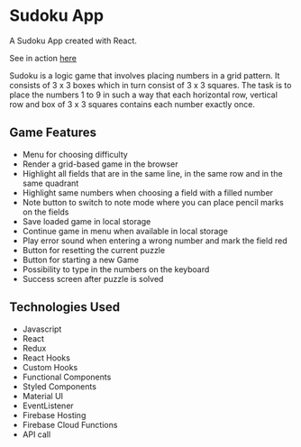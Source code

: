 # Sudoku App

A Sudoku App created with React.

See in action [here](https://sudoku.artur-meinzer.de)

Sudoku is a logic game that involves placing numbers in a grid pattern. It consists of 3 x 3 boxes which in turn consist of 3 x 3 squares.
The task is to place the numbers 1 to 9 in such a way that each horizontal row, vertical row and box of 3 x 3 squares contains each number exactly once.

## Game Features

* Menu for choosing difficulty
* Render a grid-based game in the browser
* Highlight all fields that are in the same line, in the same row and in the same quadrant
* Highlight same numbers when choosing a field with a filled number
* Note button to switch to note mode where you can place pencil marks on the fields
* Save loaded game in local storage
* Continue game in menu when available in local storage
* Play error sound when entering a wrong number and mark the field red
* Button for resetting the current puzzle
* Button for starting a new Game
* Possibility to type in the numbers on the keyboard
* Success screen after puzzle is solved

## Technologies Used

* Javascript
* React
* Redux
* React Hooks
* Custom Hooks
* Functional Components
* Styled Components
* Material UI
* EventListener
* Firebase Hosting
* Firebase Cloud Functions
* API call
